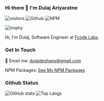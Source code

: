 ### Hi there 👋 I'm Dulaj Ariyaratne

![visitors](https://visitor-badge.laobi.icu/badge?page_id=Dulajdeshan) ![Github](https://img.shields.io/github/followers/Dulajdeshan?label=Follow&style=social) ![NPM](https://img.shields.io/badge/NPM%20Packages-3-red)

![trophy](https://github-profile-trophy.vercel.app/?username=Dulajdeshan&row=1&column=5&margin-w=15)

Hi, I'm Dulaj, Software Engineer at [Fcode Labs](https://www.fcodelabs.com). 

### Get In Touch

:email: Email me: dulajdeshans@gmail.com

NPM Packages: [See My NPM Packages](https://www.npmjs.com/~dulajdeshan)

### Github Status

![GitHub stats](https://github-readme-stats.vercel.app/api?username=Dulajdeshan&show_icons=true&count_private=true) ![Top Langs](https://github-readme-stats.vercel.app/api/top-langs/?username=Dulajdeshan)
